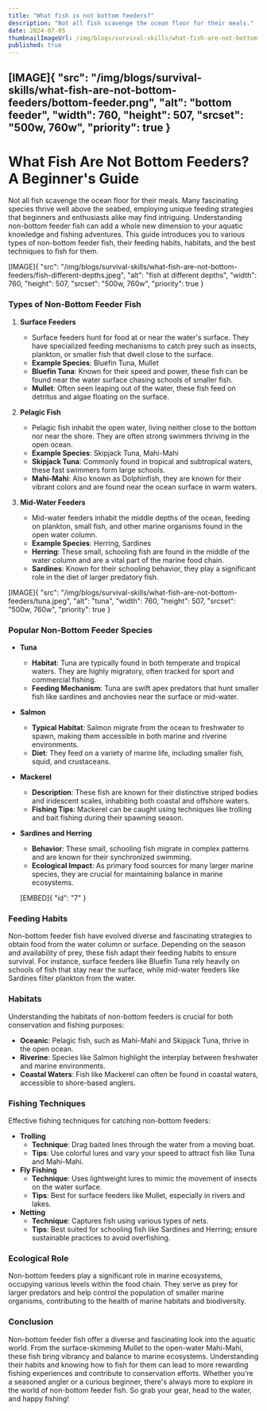 ```yaml
---
title: "What fish is not bottom feeders?"
description: "Not all fish scavenge the ocean floor for their meals."
date: 2024-07-05
thumbnailImageUrl: /img/blogs/survival-skills/what-fish-are-not-bottom-feeders/bottom-feeder.png
published: true
---
```


[IMAGE]{ "src": "/img/blogs/survival-skills/what-fish-are-not-bottom-feeders/bottom-feeder.png", "alt": "bottom feeder", "width": 760, "height": 507, "srcset": "500w, 760w", "priority": true }
---

# What Fish Are Not Bottom Feeders? A Beginner's Guide

Not all fish scavenge the ocean floor for their meals. Many fascinating species thrive well above the seabed, employing unique feeding strategies that beginners and enthusiasts alike may find intriguing. Understanding non-bottom feeder fish can add a whole new dimension to your aquatic knowledge and fishing adventures. This guide introduces you to various types of non-bottom feeder fish, their feeding habits, habitats, and the best techniques to fish for them.

[IMAGE]{ "src": "/img/blogs/survival-skills/what-fish-are-not-bottom-feeders/fish-different-depths.jpeg", "alt": "fish at different depths", "width": 760, "height": 507, "srcset": "500w, 760w", "priority": true }

### Types of Non-Bottom Feeder Fish

1. **Surface Feeders**
   - Surface feeders hunt for food at or near the water's surface. They have specialized feeding mechanisms to catch prey such as insects, plankton, or smaller fish that dwell close to the surface.
   - **Example Species**: Bluefin Tuna, Mullet
   - **Bluefin Tuna**: Known for their speed and power, these fish can be found near the water surface chasing schools of smaller fish.
   - **Mullet**: Often seen leaping out of the water, these fish feed on detritus and algae floating on the surface.

2. **Pelagic Fish**
   - Pelagic fish inhabit the open water, living neither close to the bottom nor near the shore. They are often strong swimmers thriving in the open ocean.
   - **Example Species**: Skipjack Tuna, Mahi-Mahi
   - **Skipjack Tuna**: Commonly found in tropical and subtropical waters, these fast swimmers form large schools.
   - **Mahi-Mahi**: Also known as Dolphinfish, they are known for their vibrant colors and are found near the ocean surface in warm waters.

3. **Mid-Water Feeders**
   - Mid-water feeders inhabit the middle depths of the ocean, feeding on plankton, small fish, and other marine organisms found in the open water column.
   - **Example Species**: Herring, Sardines
   - **Herring**: These small, schooling fish are found in the middle of the water column and are a vital part of the marine food chain.
   - **Sardines**: Known for their schooling behavior, they play a significant role in the diet of larger predatory fish.

[IMAGE]{ "src": "/img/blogs/survival-skills/what-fish-are-not-bottom-feeders/tuna.jpeg", "alt": "tuna", "width": 760, "height": 507, "srcset": "500w, 760w", "priority": true }

### Popular Non-Bottom Feeder Species

- **Tuna**
  - **Habitat**: Tuna are typically found in both temperate and tropical waters. They are highly migratory, often tracked for sport and commercial fishing.
  - **Feeding Mechanism**: Tuna are swift apex predators that hunt smaller fish like sardines and anchovies near the surface or mid-water.

- **Salmon**
  - **Typical Habitat**: Salmon migrate from the ocean to freshwater to spawn, making them accessible in both marine and riverine environments.
  - **Diet**: They feed on a variety of marine life, including smaller fish, squid, and crustaceans.

- **Mackerel**
  - **Description**: These fish are known for their distinctive striped bodies and iridescent scales, inhabiting both coastal and offshore waters.
  - **Fishing Tips**: Mackerel can be caught using techniques like trolling and bait fishing during their spawning season.

- **Sardines and Herring**
  - **Behavior**: These small, schooling fish migrate in complex patterns and are known for their synchronized swimming.
  - **Ecological Impact**: As primary food sources for many larger marine species, they are crucial for maintaining balance in marine ecosystems.

  [EMBED]{ "id": "7" }

### Feeding Habits

Non-bottom feeder fish have evolved diverse and fascinating strategies to obtain food from the water column or surface. Depending on the season and availability of prey, these fish adapt their feeding habits to ensure survival. For instance, surface feeders like Bluefin Tuna rely heavily on schools of fish that stay near the surface, while mid-water feeders like Sardines filter plankton from the water.

### Habitats

Understanding the habitats of non-bottom feeders is crucial for both conservation and fishing purposes:
- **Oceanic**: Pelagic fish, such as Mahi-Mahi and Skipjack Tuna, thrive in the open ocean.
- **Riverine**: Species like Salmon highlight the interplay between freshwater and marine environments.
- **Coastal Waters**: Fish like Mackerel can often be found in coastal waters, accessible to shore-based anglers.

### Fishing Techniques

Effective fishing techniques for catching non-bottom feeders:
- **Trolling**
  - **Technique**: Drag baited lines through the water from a moving boat.
  - **Tips**: Use colorful lures and vary your speed to attract fish like Tuna and Mahi-Mahi.
- **Fly Fishing**
  - **Technique**: Uses lightweight lures to mimic the movement of insects on the water surface.
  - **Tips**: Best for surface feeders like Mullet, especially in rivers and lakes.
- **Netting**
  - **Technique**: Captures fish using various types of nets.
  - **Tips**: Best suited for schooling fish like Sardines and Herring; ensure sustainable practices to avoid overfishing.

### Ecological Role

Non-bottom feeders play a significant role in marine ecosystems, occupying various levels within the food chain. They serve as prey for larger predators and help control the population of smaller marine organisms, contributing to the health of marine habitats and biodiversity.

### Conclusion

Non-bottom feeder fish offer a diverse and fascinating look into the aquatic world. From the surface-skimming Mullet to the open-water Mahi-Mahi, these fish bring vibrancy and balance to marine ecosystems. Understanding their habits and knowing how to fish for them can lead to more rewarding fishing experiences and contribute to conservation efforts. Whether you’re a seasoned angler or a curious beginner, there's always more to explore in the world of non-bottom feeder fish. So grab your gear, head to the water, and happy fishing!
